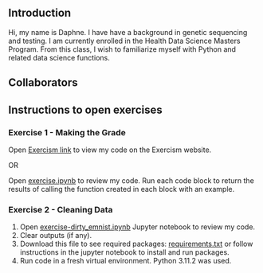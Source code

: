 ## Introduction
Hi, my name is Daphne. I have have a background in genetic sequencing and testing. I am currently enrolled in the Health Data Science Masters Program. From this class, I wish to familiarize myself with Python and related data science functions. 

## Collaborators


## Instructions to open exercises
### Exercise 1 - Making the Grade 
Open [Exercism link](https://exercism.org/tracks/python/exercises/making-the-grade/solutions/10331333) to view my code on the Exercism website.

OR 

Open [exercise.ipynb](https://github.com/10331333/datasci_223/blob/main/exercises/1-foundations/exercise.ipynb) to review my code. Run each code block to return the results of calling the function created in each block with an example. 


### Exercise 2 - Cleaning Data
1. Open [exercise-dirty_emnist.ipynb](https://github.com/10331333/datasci_223/blob/main/exercises/2-data-munging/exercise-dirty_emnist.ipynb) Jupyter notebook to review my code.
2. Clear outputs (if any).
3. Download this file to see required packages: [requirements.txt](https://github.com/10331333/datasci_223/blob/main/exercises/2-data-munging/requirements.txt) or follow instructions in the jupyter notebook to install and run packages.
4. Run code in a fresh virtual environment. Python 3.11.2 was used. 


